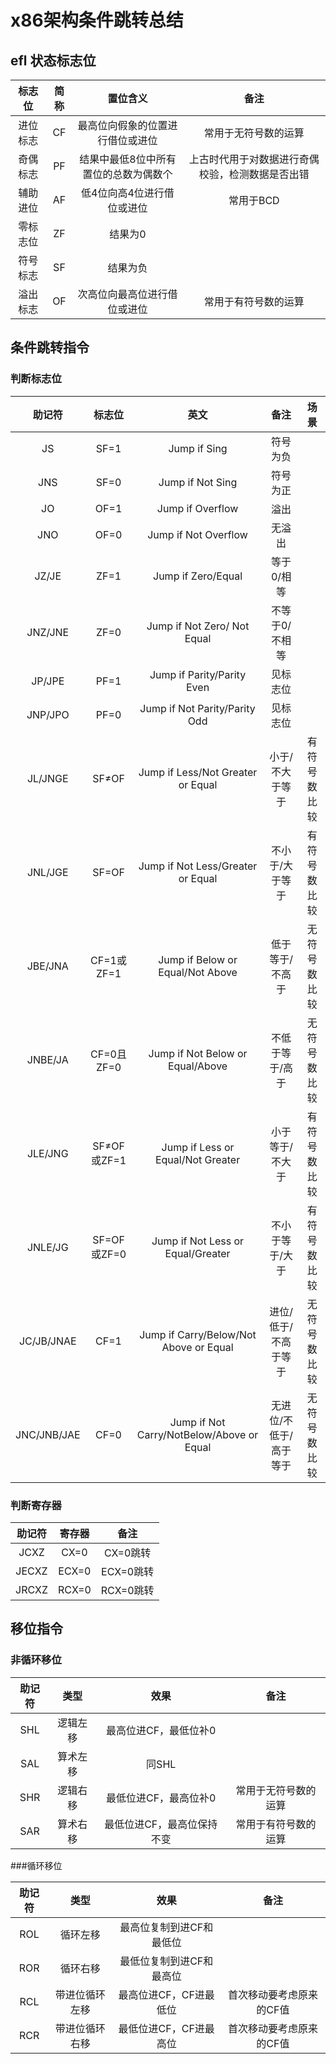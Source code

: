 # x86架构条件跳转总结

## efl 状态标志位

|标志位|简称|置位含义|备注|
|:-:|:-:|:-:|:-:| 
|进位标志|CF|最高位向假象的位置进行借位或进位|常用于无符号数的运算|
|奇偶标志|PF|结果中最低8位中所有置位的总数为偶数个|上古时代用于对数据进行奇偶校验，检测数据是否出错|
|辅助进位|AF|低4位向高4位进行借位或进位|常用于BCD|
|零标志位|ZF|结果为0||
|符号标志|SF|结果为负||
|溢出标志|OF|次高位向最高位进行借位或进位|常用于有符号数的运算|

## 条件跳转指令

### 判断标志位

|助记符|标志位|英文|备注|场景|
|:-:|:-:|:-:|:-:|:-:|
|JS|SF=1|Jump if Sing|符号为负||
|JNS|SF=0|Jump if Not Sing|符号为正||
|JO|OF=1|Jump if Overflow|溢出||
|JNO|OF=0|Jump if Not Overflow|无溢出||
|JZ/JE|ZF=1|Jump if Zero/Equal|等于0/相等||
|JNZ/JNE|ZF=0|Jump if Not Zero/ Not Equal|不等于0/不相等||
|JP/JPE|PF=1|Jump if Parity/Parity Even|见标志位||
|JNP/JPO|PF=0|Jump if Not Parity/Parity Odd|见标志位||
|JL/JNGE|SF≠OF|Jump if Less/Not Greater or Equal|小于/不大于等于|有符号数比较|
|JNL/JGE|SF=OF|Jump if Not Less/Greater or Equal|不小于/大于等于|有符号数比较|
|JBE/JNA|CF=1或ZF=1|Jump if Below or Equal/Not Above|低于等于/不高于|无符号数比较|
|JNBE/JA|CF=0且ZF=0|Jump if Not Below or Equal/Above|不低于等于/高于|无符号数比较|
|JLE/JNG|SF≠OF或ZF=1|Jump if Less or Equal/Not Greater|小于等于/不大于|有符号数比较|
|JNLE/JG|SF=OF或ZF=0|Jump if Not Less or Equal/Greater|不小于等于/大于|有符号数比较|
|JC/JB/JNAE|CF=1|Jump if Carry/Below/Not Above or Equal|进位/低于/不高于等于|无符号数比较|
|JNC/JNB/JAE|CF=0|Jump if Not Carry/NotBelow/Above or Equal|无进位/不低于/高于等于|无符号数比较|

### 判断寄存器

|助记符|寄存器|备注|
|:-:|:-:|:-:|
|JCXZ|CX=0|CX=0跳转|
|JECXZ|ECX=0|ECX=0跳转|
|JRCXZ|RCX=0|RCX=0跳转|

## 移位指令

### 非循环移位

|助记符|类型|效果|备注|
|:-:|:-:|:-:|:-:| 
|SHL|逻辑左移|最高位进CF，最低位补0||
|SAL|算术左移|同SHL||
|SHR|逻辑右移|最低位进CF，最高位补0|常用于无符号数的运算|
|SAR|算术右移|最低位进CF，最高位保持不变|常用于有符号数的运算|

###循环移位

|助记符|类型|效果|备注|
|:-:|:-:|:-:|:-:| 
|ROL|循环左移|最高位复制到进CF和最低位||
|ROR|循环右移|最低位复制到进CF和最高位||
|RCL|带进位循环左移|最高位进CF，CF进最低位|首次移动要考虑原来的CF值|
|RCR|带进位循环右移|最低位进CF，CF进最高位|首次移动要考虑原来的CF值|
